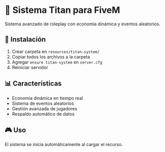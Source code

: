 # 🦅 Sistema Titan para FiveM

Sistema avanzado de roleplay con economía dinámica y eventos aleatorios.

## 🚀 Instalación

1. Crear carpeta en `resources/titan-system/`
2. Copiar todos los archivos a la carpeta
3. Agregar `ensure titan-system` en `server.cfg`
4. Reiniciar servidor

## 📊 Características

- Economía dinámica en tiempo real
- Sistema de eventos aleatorios
- Gestión avanzada de jugadores
- Respaldo automático de datos

## 🎮 Uso

El sistema se inicia automáticamente al cargar el recurso.